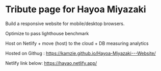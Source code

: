 # Tribute page for Hayoa Miyazaki

Build a responsive website for mobile/desktop browsers.

Optimize to pass lighthouse benchmark

Host on Netlify + move (host) to the cloud + DB measuring analytics

Hosted on Githug : https://kamzie.github.io/Hayoa-Miyazaki---Website/

Netlify link below: https://hayao.netlify.app/
